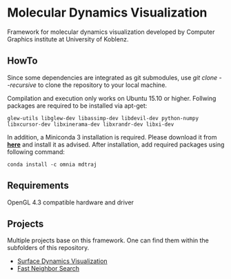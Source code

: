 # Molecular Dynamics Visualization

Framework for molecular dynamics visualization developed by Computer Graphics institute at University of Koblenz. 

## HowTo
Since some dependencies are integrated as git submodules, use _git clone --recursive_ to clone the repository to your local machine.

Compilation and execution only works on Ubuntu 15.10 or higher. Follwing packages are required to be installed via apt-get:
```
glew-utils libglew-dev libassimp-dev libdevil-dev python-numpy libxcursor-dev libxinerama-dev libxrandr-dev libxi-dev
```

In addition, a Miniconda 3 installation is required. Please download it from [**here**](http://conda.pydata.org/miniconda.html) and install it as advised. After installation, add required packages using following command:

```
conda install -c omnia mdtraj
```

## Requirements
OpenGL 4.3 compatible hardware and driver
    
## Projects
Multiple projects base on this framework. One can find them within the subfolders of this repository.

* [Surface Dynamics Visualization](src/executables/SurfaceDynamicsVisualization)
* [Fast Neighbor Search](src/executables/NeighborSearchTest)
